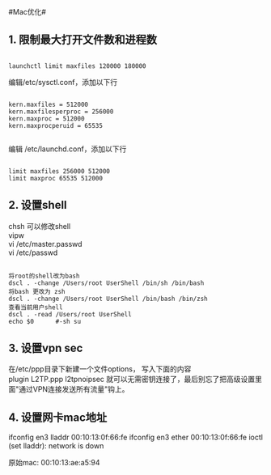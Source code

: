 #Mac优化#

## 1. 限制最大打开文件数和进程数

<code>
launchctl limit maxfiles 120000 180000
</code>

编辑/etc/sysctl.conf，添加以下行

<code>
kern.maxfiles = 512000  
kern.maxfilesperproc = 256000  
kern.maxproc = 512000  
kern.maxprocperuid = 65535  
  
</code>


编辑 /etc/launchd.conf，添加以下行

<code>
limit maxfiles 256000 512000  
limit maxproc 65535 512000  
</code>


## 2. 设置shell

chsh 可以修改shell  
vipw  
vi /etc/master.passwd  
vi /etc/passwd  


<code>
将root的shell改为bash  
dscl . -change /Users/root UserShell /bin/sh /bin/bash  
将bash 更改为 zsh  
dscl . -change /Users/root UserShell /bin/bash /bin/zsh  
查看当前用户shell
dscl . -read /Users/root UserShell  
echo $0      #-sh su   
</code>

## 3. 设置vpn sec
在/etc/ppp目录下新建一个文件options， 写入下面的内容  
plugin L2TP.ppp l2tpnoipsec 
就可以无需密钥连接了，最后别忘了把高级设置里面"通过VPN连接发送所有流量"钩上。  

## 4. 设置网卡mac地址
ifconfig en3 lladdr 00:10:13:0f:66:fe
ifconfig en3 ether 00:10:13:0f:66:fe
ioctl (set lladdr): network is down

原始mac:
00:10:13:ae:a5:94

